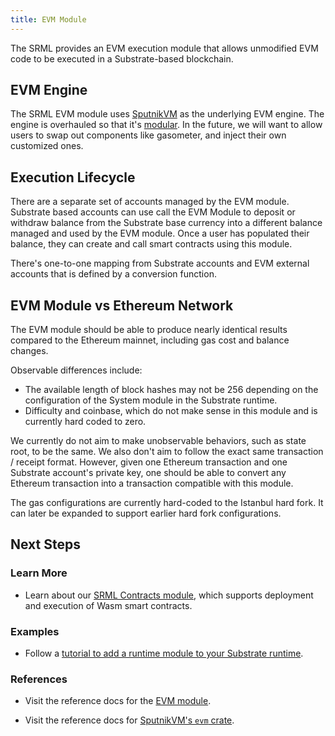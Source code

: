 ```yaml
---
title: EVM Module
---
```


The SRML provides an EVM execution module that allows unmodified EVM code to be executed in a
Substrate-based blockchain.

## EVM Engine

The SRML EVM module uses [SputnikVM](https://github.com/sorpaas/rust-evm) as the underlying EVM engine. The engine is
overhauled so that it's [modular](https://github.com/corepaper/evm). In the future, we will want to
allow users to swap out components like gasometer, and inject their own customized ones.

## Execution Lifecycle

There are a separate set of accounts managed by the EVM module. Substrate based accounts can use
call the EVM Module to deposit or withdraw balance from the Substrate base currency into a different
balance managed and used by the EVM module. Once a user has populated their balance, they can create
and call smart contracts using this module.

There's one-to-one mapping from Substrate accounts and EVM external accounts that is defined by a
conversion function.

## EVM Module vs Ethereum Network

The EVM module should be able to produce nearly identical results compared to the Ethereum mainnet,
including gas cost and balance changes.

Observable differences include:

* The available length of block hashes may not be 256 depending on the configuration of the System
  module in the Substrate runtime.
* Difficulty and coinbase, which do not make sense in this module and is currently hard coded to
  zero.

We currently do not aim to make unobservable behaviors, such as state root, to be the same. We also
don't aim to follow the exact same transaction / receipt format. However, given one Ethereum
transaction and one Substrate account's private key, one should be able to convert any Ethereum
transaction into a transaction compatible with this module.

The gas configurations are currently hard-coded to the Istanbul hard fork. It can later be expanded
to support earlier hard fork configurations.

## Next Steps

### Learn More

- Learn about our [SRML Contracts module](conceptual/runtime/contracts/contracts_module.md), which
  supports deployment and execution of Wasm smart contracts.

### Examples

- Follow a [tutorial to add a runtime module to your Substrate
  runtime](tutorials/adding-a-module-to-your-runtime.md).

### References

- Visit the reference docs for the [EVM module](/rustdocs/master/srml_evm/index.html).

- Visit the reference docs for [SputnikVM's `evm` crate](https://docs.rs/evm/).
